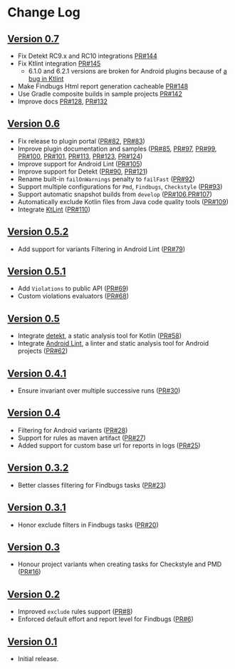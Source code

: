 Change Log
==========

[Version 0.7](https://github.com/novoda/gradle-static-analysis-plugin/releases/tag/v0.7)
--------------------------

- Fix Detekt RC9.x and RC10 integrations [PR#144](https://github.com/novoda/gradle-static-analysis-plugin/pull/144)
- Fix Ktlint integration [PR#145](https://github.com/novoda/gradle-static-analysis-plugin/pull/145)
  - 6.1.0 and 6.2.1 versions are broken for Android plugins because of [a bug in Ktlint](https://github.com/JLLeitschuh/ktlint-gradle/issues/153#issuecomment-437176852)
- Make Findbugs Html report generation cacheable [PR#148](https://github.com/novoda/gradle-static-analysis-plugin/pull/148)
- Use Gradle composite builds in sample projects [PR#142](https://github.com/novoda/gradle-static-analysis-plugin/pull/142)
- Improve docs [PR#128](https://github.com/novoda/gradle-static-analysis-plugin/pull/128), [PR#132](https://github.com/novoda/gradle-static-analysis-plugin/pull/132)

[Version 0.6](https://github.com/novoda/gradle-static-analysis-plugin/releases/tag/v0.6)
--------------------------

- Fix release to plugin portal ([PR#82](https://github.com/novoda/gradle-static-analysis-plugin/pull/82), [PR#83](https://github.com/novoda/gradle-static-analysis-plugin/pull/83))
- Improve plugin documentation and samples ([PR#85](https://github.com/novoda/gradle-static-analysis-plugin/pull/85),
[PR#97](https://github.com/novoda/gradle-static-analysis-plugin/pull/97),
[PR#99](https://github.com/novoda/gradle-static-analysis-plugin/pull/99),
[PR#100](https://github.com/novoda/gradle-static-analysis-plugin/pull/100),
[PR#101](https://github.com/novoda/gradle-static-analysis-plugin/pull/101),
[PR#113](https://github.com/novoda/gradle-static-analysis-plugin/pull/113),
[PR#123](https://github.com/novoda/gradle-static-analysis-plugin/pull/123), 
[PR#124](https://github.com/novoda/gradle-static-analysis-plugin/pull/124))
- Improve support for Android Lint ([PR#105](https://github.com/novoda/gradle-static-analysis-plugin/pull/105))
- Improve support for Detekt ([PR#90](https://github.com/novoda/gradle-static-analysis-plugin/pull/90), [PR#121](https://github.com/novoda/gradle-static-analysis-plugin/pull/121))
- Rename built-in `failOnWarnings` penalty to `failFast` ([PR#92](https://github.com/novoda/gradle-static-analysis-plugin/pull/92))
- Support multiple configurations for `Pmd`, `Findbugs`, `Checkstyle` ([PR#93](https://github.com/novoda/gradle-static-analysis-plugin/pull/93))
- Support automatic snapshot builds from `develop` ([PR#106](https://github.com/novoda/gradle-static-analysis-plugin/pull/106),[PR#107](https://github.com/novoda/gradle-static-analysis-plugin/pull/107))
- Automatically exclude Kotlin files from Java code quality tools ([PR#109](https://github.com/novoda/gradle-static-analysis-plugin/pull/109))
- Integrate [KtLint](https://github.com/shyiko/ktlint) ([PR#110](https://github.com/novoda/gradle-static-analysis-plugin/pull/110))

[Version 0.5.2](https://github.com/novoda/gradle-static-analysis-plugin/releases/tag/v0.5.2)
--------------------------

- Add support for variants Filtering in Android Lint ([PR#79](https://github.com/novoda/gradle-static-analysis-plugin/pull/79))

[Version 0.5.1](https://github.com/novoda/gradle-static-analysis-plugin/releases/tag/v0.5.1)
--------------------------

- Add `Violations` to public API ([PR#69](https://github.com/novoda/gradle-static-analysis-plugin/pull/69))
- Custom violations evaluators ([PR#68](https://github.com/novoda/gradle-static-analysis-plugin/pull/68))

[Version 0.5](https://github.com/novoda/gradle-static-analysis-plugin/releases/tag/v0.5)
--------------------------

- Integrate [detekt](https://github.com/arturbosch/detekt), a static analysis tool for Kotlin ([PR#58](https://github.com/novoda/gradle-static-analysis-plugin/pull/58))
- Integrate [Android Lint](https://developer.android.com/studio/write/lint.html), a linter and static analysis tool for Android projects ([PR#62](https://github.com/novoda/gradle-static-analysis-plugin/pull/62))

[Version 0.4.1](https://github.com/novoda/gradle-static-analysis-plugin/releases/tag/v0.4.1)
--------------------------

- Ensure invariant over multiple successive runs ([PR#30](https://github.com/novoda/gradle-static-analysis-plugin/pull/30))

[Version 0.4](https://github.com/novoda/gradle-static-analysis-plugin/releases/tag/v0.4)
--------------------------

- Filtering for Android variants ([PR#28](https://github.com/novoda/gradle-static-analysis-plugin/pull/28))
- Support for rules as maven artifact ([PR#27](https://github.com/novoda/gradle-static-analysis-plugin/pull/27))
- Added support for custom base url for reports in logs ([PR#25](https://github.com/novoda/gradle-static-analysis-plugin/pull/25))

[Version 0.3.2](https://github.com/novoda/gradle-static-analysis-plugin/releases/tag/v0.3.2)
--------------------------

- Better classes filtering for Findbugs tasks ([PR#23](https://github.com/novoda/gradle-static-analysis-plugin/pull/23))

[Version 0.3.1](https://github.com/novoda/gradle-static-analysis-plugin/releases/tag/v0.3.1)
--------------------------

- Honor exclude filters in Findbugs tasks ([PR#20](https://github.com/novoda/gradle-static-analysis-plugin/pull/20))

[Version 0.3](https://github.com/novoda/gradle-static-analysis-plugin/releases/tag/v0.3)
--------------------------

- Honour project variants when creating tasks for Checkstyle and PMD ([PR#16](https://github.com/novoda/gradle-static-analysis-plugin/pull/16))

[Version 0.2](https://github.com/novoda/gradle-static-analysis-plugin/releases/tag/v0.2)
--------------------------

- Improved `exclude` rules support ([PR#8](https://github.com/novoda/gradle-static-analysis-plugin/pull/8))
- Enforced default effort and report level for Findbugs ([PR#6](https://github.com/novoda/gradle-static-analysis-plugin/pull/6))

[Version 0.1](https://github.com/novoda/gradle-static-analysis-plugin/releases/tag/v0.1)
--------------------------

- Initial release.
